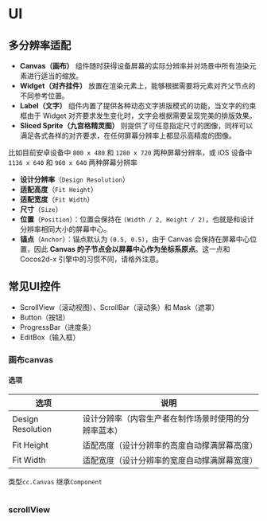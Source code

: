# UI

## 多分辨率适配

- **Canvas（画布）** 组件随时获得设备屏幕的实际分辨率并对场景中所有渲染元素进行适当的缩放。
- **Widget（对齐挂件）** 放置在渲染元素上，能够根据需要将元素对齐父节点的不同参考位置。
- **Label（文字）** 组件内置了提供各种动态文字排版模式的功能，当文字的约束框由于 Widget 对齐要求发生变化时，文字会根据需要呈现完美的排版效果。
- **Sliced Sprite（九宫格精灵图）** 则提供了可任意指定尺寸的图像，同样可以满足各式各样的对齐要求，在任何屏幕分辨率上都显示高精度的图像。

比如目前安卓设备中 `800 x 480` 和 `1280 x 720` 两种屏幕分辨率，或 iOS 设备中 `1136 x 640` 和 `960 x 640` 两种屏幕分辨率

- **设计分辨率**（`Design Resolution`）
- **适配高度**（`Fit Height`）
- **适配宽度**（`Fit Width`）
- **尺寸**（`Size`）
- **位置**（`Position`）：位置会保持在 `(Width / 2, Height / 2)`，也就是和设计分辨率相同大小的屏幕中心。
- **锚点**（`Anchor`）：锚点默认为 `(0.5, 0.5)`，由于 Canvas 会保持在屏幕中心位置，因此 **Canvas 的子节点会以屏幕中心作为坐标系原点**。这一点和 Cocos2d-x 引擎中的习惯不同，请格外注意。

## 常见UI控件

- ScrollView（滚动视图）、ScrollBar（滚动条）和 Mask（遮罩）
- Button（按钮）
- ProgressBar（进度条）
- EditBox（输入框）

### 画布canvas

#### 选项

| 选项              | 说明                                                 |
| ----------------- | ---------------------------------------------------- |
| Design Resolution | 设计分辨率（内容生产者在制作场景时使用的分辨率蓝本） |
| Fit Height        | 适配高度（设计分辨率的高度自动撑满屏幕高度）         |
| Fit Width         | 适配宽度（设计分辨率的宽度自动撑满屏幕宽度）         |

类型`cc.Canvas` 继承``Component``

```js

```

### scrollView

 